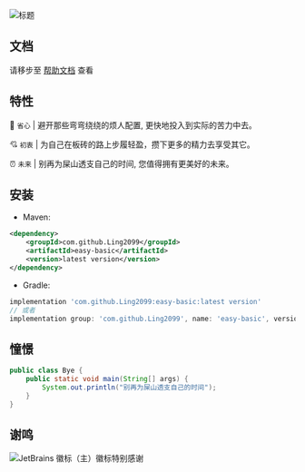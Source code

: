 ![标题](https://gitee.com/supersame/easy-all/raw/master/title.png)

## 文档

请移步至 [帮助文档](https://supersame.gitee.io/easy-all/) 查看

## 特性

&#x1F680; `省心` | 避开那些弯弯绕绕的烦人配置, 更快地投入到实际的苦力中去。

&#x1F498; `初衷` | 为自己在板砖的路上步履轻盈，攒下更多的精力去享受其它。

&#x23F0; `未来` | 别再为屎山透支自己的时间, 您值得拥有更美好的未来。

## 安装

+ Maven:
~~~xml
<dependency>
    <groupId>com.github.Ling2099</groupId>
    <artifactId>easy-basic</artifactId>
    <version>latest version</version>
</dependency>
~~~

+ Gradle:
~~~gradle
implementation 'com.github.Ling2099:easy-basic:latest version'
// 或者
implementation group: 'com.github.Ling2099', name: 'easy-basic', version: 'latest version'
~~~

## 憧憬

~~~Java
public class Bye {
    public static void main(String[] args) {
        System.out.println("别再为屎山透支自己的时间");
    }
}
~~~

## 谢鸣

![JetBrains 徽标（主）徽标](https://gitee.com/supersame/easy-all/raw/master/jb_beam.png)特别感谢




